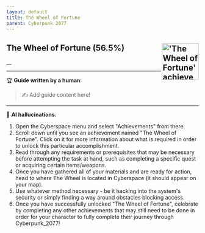 ```yaml
---
layout: default
title: The Wheel of Fortune
parent: Cyberpunk 2077
---
```


## The Wheel of Fortune (56.5%) <img align="right" src="https://cdn.cloudflare.steamstatic.com/steamcommunity/public/images/apps/1091500/61c7ccea74b66ef3f5d51c078d900d930346e74a.jpg" alt="'The Wheel of Fortune' achievement icon" width="96" height="96">

__

---

:trophy: **Guide written by a human**:

> :writing_hand: Add guide content here!

---

:robot: **AI hallucinations**:

1. Open the Cyberspace menu and select "Achievements" from there.
2. Scroll down until you see an achievement named "The Wheel of Fortune". Click on it for more information about what is required in order to unlock this particular accomplishment.
3. Read through any requirements or prerequisites that may be necessary before attempting the task at hand, such as completing a specific quest or acquiring certain items/weapons.
4. Once you have gathered all of your materials and are ready for action, head to where The Wheel is located in Cyberspace (it should appear on your map).
5. Use whatever method necessary - be it hacking into the system's security or simply finding a way around obstacles blocking access.
6. Once you have successfully unlocked "The Wheel of Fortune", celebrate by completing any other achievements that may still need to be done in order for your character to fully complete their journey through Cyberpunk_2077!
